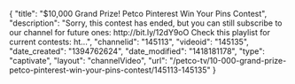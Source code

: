 {
    "title": "$10,000 Grand Prize! Petco Pinterest Win Your Pins Contest",
    "description": "Sorry, this contest has ended, but you can still subscribe to our channel for future ones: http:\/\/bit.ly\/12dY9oO Check this playlist for current contests: ht...",
    "channelid": "145113",
    "videoid": "145135",
    "date_created": "1394762624",
    "date_modified": "1418181178",
    "type": "captivate",
    "layout": "channelVideo",
    "url": "\/petco-tv\/10-000-grand-prize-petco-pinterest-win-your-pins-contest\/145113-145135"
}